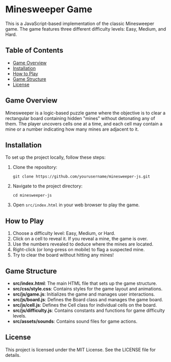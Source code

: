 # Minesweeper Game

This is a JavaScript-based implementation of the classic Minesweeper game. The game features three different difficulty levels: Easy, Medium, and Hard. 

## Table of Contents
- [Game Overview](#game-overview)
- [Installation](#installation)
- [How to Play](#how-to-play)
- [Game Structure](#game-structure)
- [License](#license)

## Game Overview
Minesweeper is a logic-based puzzle game where the objective is to clear a rectangular board containing hidden "mines" without detonating any of them. The player uncovers cells one at a time, and each cell may contain a mine or a number indicating how many mines are adjacent to it.

## Installation
To set up the project locally, follow these steps:

1. Clone the repository:
   ```
   git clone https://github.com/yourusername/minesweeper-js.git
   ```
2. Navigate to the project directory:
   ```
   cd minesweeper-js
   ```
3. Open `src/index.html` in your web browser to play the game.

## How to Play
1. Choose a difficulty level: Easy, Medium, or Hard.
2. Click on a cell to reveal it. If you reveal a mine, the game is over.
3. Use the numbers revealed to deduce where the mines are located.
4. Right-click (or long-press on mobile) to flag a suspected mine.
5. Try to clear the board without hitting any mines!

## Game Structure
- **src/index.html**: The main HTML file that sets up the game structure.
- **src/css/style.css**: Contains styles for the game layout and animations.
- **src/js/game.js**: Initializes the game and manages user interactions.
- **src/js/board.js**: Defines the Board class and manages the game board.
- **src/js/cell.js**: Defines the Cell class for individual cells on the board.
- **src/js/difficulty.js**: Contains constants and functions for game difficulty levels.
- **src/assets/sounds**: Contains sound files for game actions.

## License
This project is licensed under the MIT License. See the LICENSE file for details.